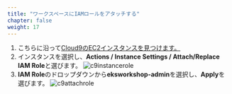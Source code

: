 ```yaml
---
title: "ワークスペースにIAMロールをアタッチする"
chapter: false
weight: 17
---
```


<!--
1. Follow [this deep link to find your Cloud9 EC2 instance](https://console.aws.amazon.com/ec2/v2/home?#Instances:tag:Name=aws-cloud9-.*workshop.*;sort=desc:launchTime)
1. Select the instance, then choose **Actions / Instance Settings / Attach/Replace IAM Role**
![c9instancerole](/images/c9instancerole.png)
1. Choose **eksworkshop-admin** from the **IAM Role** drop down, and select **Apply**
![c9attachrole](/images/c9attachrole.png)
-->
1. こちらに沿って[Cloud9のEC2インスタンスを見つけます。](https://console.aws.amazon.com/ec2/v2/home?#Instances:tag:Name=aws-cloud9-.*workshop.*;sort=desc:launchTime)
1. インスタンスを選択し、**Actions / Instance Settings / Attach/Replace IAM Role**と選びます。
![c9instancerole](/images/c9instancerole.png)
1. **IAM Role**のドロップダウンから**eksworkshop-admin**を選択し、**Apply**を選びます。
![c9attachrole](/images/c9attachrole.png)